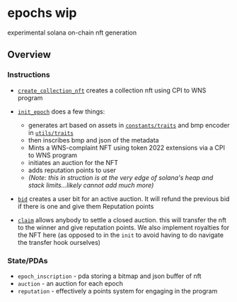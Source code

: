 # epochs wip
 experimental solana on-chain nft generation

## Overview
### Instructions 
- [`create_collection_nft`](/programs/bmp/src/instructions/create_collection_nft.rs) creates a collection nft using CPI to WNS program
- [`init_epoch`](/programs/bmp/src/instructions/init_epoch.rs) does a few things:
     - generates art based on assets in [`constants/traits`](/programs/bmp/src/constants/traits/) and bmp encoder in [`utils/traits`](/programs/bmp/src/utils/traits.rs) 
     - then inscribes bmp and json of the metadata
     - Mints a WNS-complaint NFT using token 2022 extensions via a CPI to WNS program
     - initiates an auction for the NFT
     - adds reputation points to user
     - _(Note: this in struction is at the very edge of solana's heap and stack limits...likely cannot add much more)_

- [`bid`](/programs/bmp/src/instructions/bid.rs) creates a user bit for an active auction. It will refund the previous bid if there is one and give them Reputation points
- [`claim`](/programs/bmp/src/instructions/claim.rs) allows anybody to settle a closed auction. this will transfer the nft to the winner and give reputation points. We also implement royalties for the NFT here (as opposed to in the `init` to avoid having to do navigate the transfer hook ourselves)


### State/PDAs
- `epoch_inscription` - pda storing a bitmap and json buffer of nft
- `auction` - an auction for each epoch
- `reputation` - effectively a points system for engaging in the program 